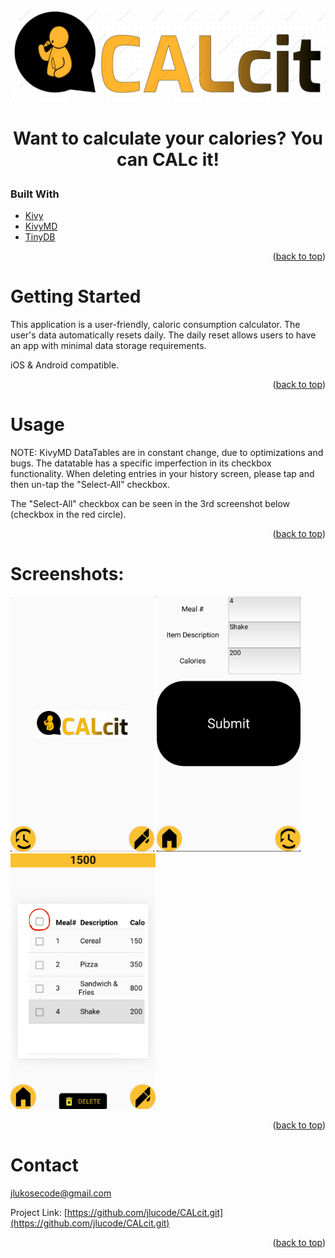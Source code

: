 ![](CALcit_Logo.png)

# <p align="center">Want to calculate your calories? You can CALc it!</a></p>





### Built With

* [Kivy](https://kivy.org/)
* [KivyMD](https://kivymd.readthedocs.io/en/latest/#)
* [TinyDB](https://tinydb.readthedocs.io/en/latest/)


<p align="right">(<a href="#top">back to top</a>)</p>



<!-- GETTING STARTED -->
# Getting Started

This application is a user-friendly, caloric consumption calculator. The user's data automatically resets daily. The daily reset allows users to have an app with minimal data storage requirements.

iOS & Android compatible.

<p align="right">(<a href="#top">back to top</a>)</p>





<!-- USAGE EXAMPLES -->
# Usage


NOTE: KivyMD DataTables are in constant change, due to optimizations and bugs. The datatable has a specific imperfection in its checkbox functionality. When deleting entries in your history screen, please tap and then un-tap the "Select-All" checkbox.

The "Select-All" checkbox can be seen in the 3rd screenshot below (checkbox in the red circle).

<p align="right">(<a href="#top">back to top</a>)</p>

# Screenshots:
<img src=".screenshots/../screenshots/HomeScreen.jpeg" alt="HomeScreen" width="230"/>
<img src=".screenshots/../screenshots/InputScreen.jpeg" alt="HomeScreen" width="230"/> 
<img src=".screenshots/../screenshots/History_Screen.jpeg" alt="HomeScreen" width="232"/>


<p align="right">(<a href="#top">back to top</a>)</p>


<!-- CONTACT -->
# Contact

jlukosecode@gmail.com

Project Link: [https://github.com/jlucode/CALcit.git](https://github.com/jlucode/CALcit.git)

<p align="right">(<a href="#top">back to top</a>)</p>
